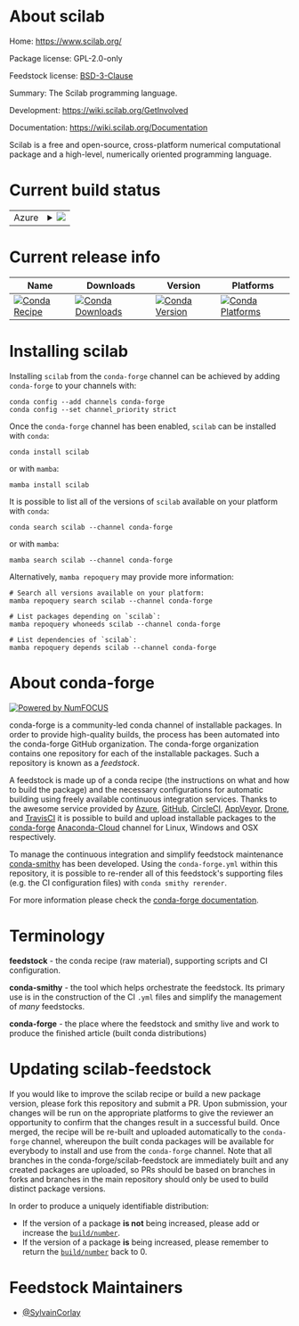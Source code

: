 About scilab
============

Home: https://www.scilab.org/

Package license: GPL-2.0-only

Feedstock license: [BSD-3-Clause](https://github.com/conda-forge/scilab-feedstock/blob/main/LICENSE.txt)

Summary: The Scilab programming language.

Development: https://wiki.scilab.org/GetInvolved

Documentation: https://wiki.scilab.org/Documentation

Scilab is a  free and open-source, cross-platform numerical computational package and a high-level, numerically oriented programming language.

Current build status
====================


<table>
    
  <tr>
    <td>Azure</td>
    <td>
      <details>
        <summary>
          <a href="https://dev.azure.com/conda-forge/feedstock-builds/_build/latest?definitionId=6298&branchName=main">
            <img src="https://dev.azure.com/conda-forge/feedstock-builds/_apis/build/status/scilab-feedstock?branchName=main">
          </a>
        </summary>
        <table>
          <thead><tr><th>Variant</th><th>Status</th></tr></thead>
          <tbody><tr>
              <td>linux_64</td>
              <td>
                <a href="https://dev.azure.com/conda-forge/feedstock-builds/_build/latest?definitionId=6298&branchName=main">
                  <img src="https://dev.azure.com/conda-forge/feedstock-builds/_apis/build/status/scilab-feedstock?branchName=main&jobName=linux&configuration=linux_64_" alt="variant">
                </a>
              </td>
            </tr><tr>
              <td>osx_64</td>
              <td>
                <a href="https://dev.azure.com/conda-forge/feedstock-builds/_build/latest?definitionId=6298&branchName=main">
                  <img src="https://dev.azure.com/conda-forge/feedstock-builds/_apis/build/status/scilab-feedstock?branchName=main&jobName=osx&configuration=osx_64_" alt="variant">
                </a>
              </td>
            </tr>
          </tbody>
        </table>
      </details>
    </td>
  </tr>
</table>

Current release info
====================

| Name | Downloads | Version | Platforms |
| --- | --- | --- | --- |
| [![Conda Recipe](https://img.shields.io/badge/recipe-scilab-green.svg)](https://anaconda.org/conda-forge/scilab) | [![Conda Downloads](https://img.shields.io/conda/dn/conda-forge/scilab.svg)](https://anaconda.org/conda-forge/scilab) | [![Conda Version](https://img.shields.io/conda/vn/conda-forge/scilab.svg)](https://anaconda.org/conda-forge/scilab) | [![Conda Platforms](https://img.shields.io/conda/pn/conda-forge/scilab.svg)](https://anaconda.org/conda-forge/scilab) |

Installing scilab
=================

Installing `scilab` from the `conda-forge` channel can be achieved by adding `conda-forge` to your channels with:

```
conda config --add channels conda-forge
conda config --set channel_priority strict
```

Once the `conda-forge` channel has been enabled, `scilab` can be installed with `conda`:

```
conda install scilab
```

or with `mamba`:

```
mamba install scilab
```

It is possible to list all of the versions of `scilab` available on your platform with `conda`:

```
conda search scilab --channel conda-forge
```

or with `mamba`:

```
mamba search scilab --channel conda-forge
```

Alternatively, `mamba repoquery` may provide more information:

```
# Search all versions available on your platform:
mamba repoquery search scilab --channel conda-forge

# List packages depending on `scilab`:
mamba repoquery whoneeds scilab --channel conda-forge

# List dependencies of `scilab`:
mamba repoquery depends scilab --channel conda-forge
```


About conda-forge
=================

[![Powered by
NumFOCUS](https://img.shields.io/badge/powered%20by-NumFOCUS-orange.svg?style=flat&colorA=E1523D&colorB=007D8A)](https://numfocus.org)

conda-forge is a community-led conda channel of installable packages.
In order to provide high-quality builds, the process has been automated into the
conda-forge GitHub organization. The conda-forge organization contains one repository
for each of the installable packages. Such a repository is known as a *feedstock*.

A feedstock is made up of a conda recipe (the instructions on what and how to build
the package) and the necessary configurations for automatic building using freely
available continuous integration services. Thanks to the awesome service provided by
[Azure](https://azure.microsoft.com/en-us/services/devops/), [GitHub](https://github.com/),
[CircleCI](https://circleci.com/), [AppVeyor](https://www.appveyor.com/),
[Drone](https://cloud.drone.io/welcome), and [TravisCI](https://travis-ci.com/)
it is possible to build and upload installable packages to the
[conda-forge](https://anaconda.org/conda-forge) [Anaconda-Cloud](https://anaconda.org/)
channel for Linux, Windows and OSX respectively.

To manage the continuous integration and simplify feedstock maintenance
[conda-smithy](https://github.com/conda-forge/conda-smithy) has been developed.
Using the ``conda-forge.yml`` within this repository, it is possible to re-render all of
this feedstock's supporting files (e.g. the CI configuration files) with ``conda smithy rerender``.

For more information please check the [conda-forge documentation](https://conda-forge.org/docs/).

Terminology
===========

**feedstock** - the conda recipe (raw material), supporting scripts and CI configuration.

**conda-smithy** - the tool which helps orchestrate the feedstock.
                   Its primary use is in the construction of the CI ``.yml`` files
                   and simplify the management of *many* feedstocks.

**conda-forge** - the place where the feedstock and smithy live and work to
                  produce the finished article (built conda distributions)


Updating scilab-feedstock
=========================

If you would like to improve the scilab recipe or build a new
package version, please fork this repository and submit a PR. Upon submission,
your changes will be run on the appropriate platforms to give the reviewer an
opportunity to confirm that the changes result in a successful build. Once
merged, the recipe will be re-built and uploaded automatically to the
`conda-forge` channel, whereupon the built conda packages will be available for
everybody to install and use from the `conda-forge` channel.
Note that all branches in the conda-forge/scilab-feedstock are
immediately built and any created packages are uploaded, so PRs should be based
on branches in forks and branches in the main repository should only be used to
build distinct package versions.

In order to produce a uniquely identifiable distribution:
 * If the version of a package **is not** being increased, please add or increase
   the [``build/number``](https://docs.conda.io/projects/conda-build/en/latest/resources/define-metadata.html#build-number-and-string).
 * If the version of a package **is** being increased, please remember to return
   the [``build/number``](https://docs.conda.io/projects/conda-build/en/latest/resources/define-metadata.html#build-number-and-string)
   back to 0.

Feedstock Maintainers
=====================

* [@SylvainCorlay](https://github.com/SylvainCorlay/)


<!-- dummy commit to enable rerendering -->

